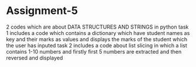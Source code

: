 # Assignment-5
2 codes which are about DATA STRUCTURES AND STRINGS in python 
task 1 includes a code which contains a dictionary which have student names as key and their marks as values and displays the marks of the student which the user has inputed
task 2 includes a code about list slicing in which a list contains 1-10 numbers and firstly first 5 numbers are extracted and then reversed and displayed

